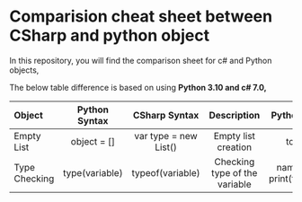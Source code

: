 # Comparision cheat sheet between CSharp and python object
In this repository, you will find the comparison sheet for c# and Python objects,

The below table difference is based on using **Python 3.10 and c# 7.0,**

| Object      | Python Syntax     | CSharp Syntax                    | Description                    | Python Example                   | CSharp Example |
| :---        | :----:            |    :---:                         |       :---:                    | :---:                            | :--:           |
| Empty List  | object = []       | var type = new List<DataType>()  | Empty list creation            | todos = []                       | var todos = new List<string>()|
| Type Checking| type(variable)   | typeof(variable)                 | Checking type of the variable  | name = "nani" print(type(name))  | var name="nani"; Console.WriteLine(typeOf(name));|
